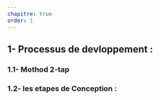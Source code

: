 ```yaml
---
chapitre: true
order: 1
---
```


## 1- Processus de devloppement : 
### 1.1- Mothod  2-tap
### 1.2- les etapes de Conception : 
